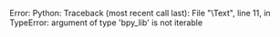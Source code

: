 Error: Python: Traceback (most recent call last):
  File "\Text", line 11, in <module>
TypeError: argument of type 'bpy_lib' is not iterable
